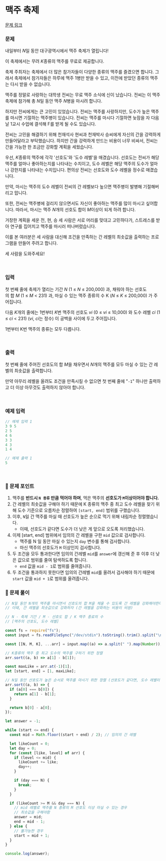 # **맥주 축제**

[문제 링크](https://www.acmicpc.net/problem/17503)

### 문제

내일부터 *N*일 동안 대구광역시에서 맥주 축제가 열립니다!

이 축제에서는 무려 *K*종류의 맥주를 무료로 제공합니다.

축제 주최자는 축제에서 더 많은 참가자들이 다양한 종류의 맥주를 즐겼으면 합니다. 그래서 축제에서 참가자들은 하루에 맥주 1병만 받을 수 있고, 이전에 받았던 종류의 맥주는 다시 받을 수 없습니다.

맥주를 정말로 사랑하는 대학생 전씨는 무료 맥주 소식에 신이 났습니다. 전씨는 이 맥주 축제에 참가해 총 *N*일 동안 맥주 *N*병을 마시려 합니다.

하지만 전씨에게는 큰 고민이 있었습니다. 전씨는 맥주를 사랑하지만, 도수가 높은 맥주를 마시면 기절하는 맥주병이 있습니다. 전씨는 맥주를 마시다 기절하면 늦잠을 자 다음 날 1교시 수업에 결석해 F를 받게 될 수도 있습니다.

전씨는 고민을 해결하기 위해 천재석사 현씨과 천재박사 승씨에게 자신의 간을 강력하게 만들어달라고 부탁했습니다. 하지만 간을 강력하게 만드는 비용이 너무 비싸서, 전씨는 간을 가능한 한 조금만 강화할 계획을 세웠습니다.

우선, *K*종류의 맥주에 각각 '선호도'와 '도수 레벨'을 매겼습니다. 선호도는 전씨가 해당 맥주를 얼마나 좋아하는지를 나타내는 수치이고, 도수 레벨은 해당 맥주의 도수가 얼마나 강한지를 나타내는 수치입니다. 편의상 전씨는 선호도와 도수 레벨을 정수로 매겼습니다.

만약, 마시는 맥주의 도수 레벨이 전씨의 간 레벨보다 높으면 맥주병이 발병해 기절해버리고 맙니다.

또한, 전씨는 맥주병에 걸리지 않으면서도 자신이 좋아하는 맥주를 많이 마시고 싶어합니다. 따라서, 마시는 맥주 *N*개의 선호도 합이 *M*이상이 되게 하려 합니다.

거창한 계획을 세운 전, 현, 승 세 사람은 서로 머리를 맞대고 고민하다가, 스트레스를 받아 연구를 집어치고 맥주를 마시러 떠나버렸습니다.

이를 본 여러분은 세 사람을 대신해 조건을 만족하는 간 레벨의 최솟값을 출력하는 프로그램을 만들어 주려고 합니다.

세 사람을 도와주세요!

<br/>

### 입력

첫 번째 줄에 축제가 열리는 기간 *N* (1 ≤ *N* ≤ 200,000) 과, 채워야 하는 선호도의 합 *M* (1 ≤ *M* < 231) 과, 마실 수 있는 맥주 종류의 수 K (*N* ≤ *K* ≤ 200,000) 가 주어집니다.

다음 *K*개의 줄에는 1번부터 *K*번 맥주의 선호도 *vi* (0 ≤ *vi* ≤ 10,000) 와 도수 레벨 *ci* (1 ≤ *ci* < 231) (_vi_, *ci*는 정수) 이 공백을 사이에 두고 주어집니다.

1번부터 K번 맥주의 종류는 모두 다릅니다.

<br/>

### 출력

첫 번째 줄에 주어진 선호도의 합 *M*을 채우면서 *N*개의 맥주를 모두 마실 수 있는 간 레벨의 최솟값을 출력합니다.

만약 아무리 레벨을 올려도 조건을 만족시킬 수 없으면 첫 번째 줄에 "`-1`" 하나만 출력하고 더 이상 아무것도 출력하지 않아야 합니다.

<br/>

### 예제 입력

```jsx
// 예제 입력 1
3 9 5
2 5
4 6
3 3
4 3
1 4

// 예제 출력 1
5
```

<br/>

### 📕 문제 포인트

1. 맥주를 **반드시 `N 종류` 만큼 먹어야 하며**, 먹은 맥주의 **선호도가 `M`이상이어야 합니다.**
2. 간 레벨의 최솟값을 구해야 하기 때문에 K 종류의 맥주 중 최고 도수 레벨을 찾기 위해 도수 기준으로 오름차순 정렬하여 `[start, end]` 범위를 구했습니다.
3. 이후, `N`일 간 맥주를 마실 때 선호도가 높은 순으로 먹기 위해 내림차순 정렬했습니다.
   - 이때, 선호도가 같다면 도수가 더 낮은 게 앞으로 오도록 처리했습니다.
4. 이제 [start, end] 범위에서 임의의 간 레벨을 구한 `mid` 값으로 검사합니다.
   - 맥주를 N 일 동안 마실 수 있는지 `day` 변수를 통해 검사합니다.
   - 마신 맥주의 선호도가 `M` 이상인지 검사합니다.
5. 두 조건을 모두 통과한다면 임의의 간레벨 `mid`를 `answer`에 갱신해 준 후 이후 더 낮은 값으로 범위를 줄여 탐색하도록 합니다.
   - `end` 값을 `mid - 1`로 범위를 줄여줍니다.
6. 두 조건을 통과하지 못한다면 임의의 간레벨 `mid`를 올려서 검사해야 하기 때문에 `start` 값을 `mid + 1`로 범위를 올려줍니다.

### 📝 문제 풀이

```js
// N일 동안 N개의 맥주를 마시면서 선호도의 합 M을 채울 수 있도록 간 레벨을 강화해야한다.
// 이때, 간 레벨을 최솟값으로 강화하자 (간 레벨을 강화하는 비용이 비쌈)

// N - 축제 기간 / M - 선호도 합 / K 맥주 종료의 수
// [맥주의 선호도, 도수 레벨]

const fs = require("fs");
const input = fs.readFileSync("/dev/stdin").toString().trim().split("\n");

const [[N, M, K], ...arr] = input.map((a) => a.split(" ").map(Number));

// K종류의 맥주 중 최고 도수의 맥주를 구하기 위한 정렬
arr.sort((a, b) => a[1] - b[1]);

const maxLike = arr.at(-1)[1];
let [start, end] = [1, maxLike];

// N일 동안 선호도가 높은 순서로 맥주를 마시기 위한 정렬 (선호도가 같다면, 도수 레벨이 낮은순으로 정렬)
arr.sort((a, b) => {
  if (a[0] === b[0]) {
    return a[1] - b[1];
  }

  return b[0] - a[0];
});

let answer = -1;

while (start <= end) {
  const mid = Math.floor((start + end) / 2); // 임의의 간 레벨

  let likeCount = 0;
  let day = 0;
  for (const [like, level] of arr) {
    if (level <= mid) {
      likeCount += like;
      day++;
    }

    if (day === N) {
      break;
    }
  }

  if (likeCount >= M && day === N) {
    // mid 레벨로 맥주를 N 종류의 M 선호도 이상 마실 수 있는 경우
    // 최솟값을 구해야함
    answer = mid;
    end = mid - 1;
  } else {
    // 불가능한 경우
    start = mid + 1;
  }
}

console.log(answer);
```
